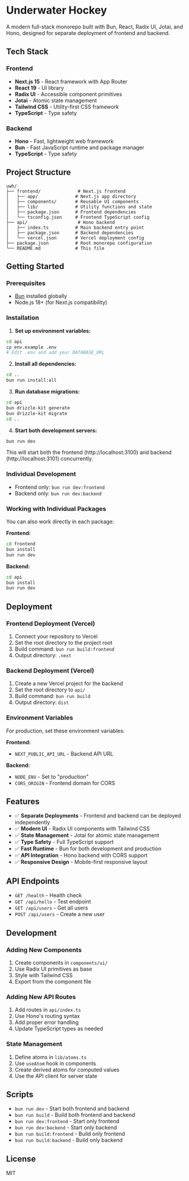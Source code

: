 # Underwater Hockey

A modern full-stack monorepo built with Bun, React, Radix UI, Jotai, and Hono, designed for separate deployment of frontend and backend.

## Tech Stack

### Frontend
- **Next.js 15** - React framework with App Router
- **React 19** - UI library
- **Radix UI** - Accessible component primitives
- **Jotai** - Atomic state management
- **Tailwind CSS** - Utility-first CSS framework
- **TypeScript** - Type safety

### Backend
- **Hono** - Fast, lightweight web framework
- **Bun** - Fast JavaScript runtime and package manager
- **TypeScript** - Type safety

## Project Structure

```
uwh/
├── frontend/              # Next.js frontend
│   ├── app/              # Next.js app directory
│   ├── components/       # Reusable UI components
│   ├── lib/              # Utility functions and state
│   ├── package.json      # Frontend dependencies
│   └── tsconfig.json     # Frontend TypeScript config
├── api/                   # Hono backend
│   ├── index.ts          # Main backend entry point
│   ├── package.json      # Backend dependencies
│   └── vercel.json       # Vercel deployment config
├── package.json          # Root monorepo configuration
└── README.md             # This file
```

## Getting Started

### Prerequisites
- [Bun](https://bun.sh) installed globally
- Node.js 18+ (for Next.js compatibility)

### Installation

1. **Set up environment variables:**

```bash
cd api
cp env.example .env
# Edit .env and add your DATABASE_URL
```

2. **Install all dependencies:**
```bash
cd ..
bun run install:all
```

3. **Run database migrations:**
```bash
cd api
bun drizzle-kit generate
bun drizzle-kit migrate
cd ..
```

4. **Start both development servers:**
```bash
bun run dev
```

This will start both the frontend (http://localhost:3100) and backend (http://localhost:3101) concurrently.

### Individual Development

- Frontend only: `bun run dev:frontend`
- Backend only: `bun run dev:backend`

### Working with Individual Packages

You can also work directly in each package:

**Frontend:**
```bash
cd frontend
bun install
bun run dev
```

**Backend:**
```bash
cd api
bun install
bun run dev
```

## Deployment

### Frontend Deployment (Vercel)

1. Connect your repository to Vercel
2. Set the root directory to the project root
3. Build command: `bun run build:frontend`
4. Output directory: `.next`

### Backend Deployment (Vercel)

1. Create a new Vercel project for the backend
2. Set the root directory to `api/`
3. Build command: `bun run build`
4. Output directory: `dist`

### Environment Variables

For production, set these environment variables:

**Frontend:**
- `NEXT_PUBLIC_API_URL` - Backend API URL

**Backend:**
- `NODE_ENV` - Set to "production"
- `CORS_ORIGIN` - Frontend domain for CORS

## Features

- ✅ **Separate Deployments** - Frontend and backend can be deployed independently
- ✅ **Modern UI** - Radix UI components with Tailwind CSS
- ✅ **State Management** - Jotai for atomic state management
- ✅ **Type Safety** - Full TypeScript support
- ✅ **Fast Runtime** - Bun for both development and production
- ✅ **API Integration** - Hono backend with CORS support
- ✅ **Responsive Design** - Mobile-first responsive layout

## API Endpoints

- `GET /health` - Health check
- `GET /api/hello` - Test endpoint
- `GET /api/users` - Get all users
- `POST /api/users` - Create a new user

## Development

### Adding New Components

1. Create components in `components/ui/`
2. Use Radix UI primitives as base
3. Style with Tailwind CSS
4. Export from the component file

### Adding New API Routes

1. Add routes in `api/index.ts`
2. Use Hono's routing syntax
3. Add proper error handling
4. Update TypeScript types as needed

### State Management

1. Define atoms in `lib/atoms.ts`
2. Use `useAtom` hook in components
3. Create derived atoms for computed values
4. Use the API client for server state

## Scripts

- `bun run dev` - Start both frontend and backend
- `bun run build` - Build both frontend and backend
- `bun run dev:frontend` - Start only frontend
- `bun run dev:backend` - Start only backend
- `bun run build:frontend` - Build only frontend
- `bun run build:backend` - Build only backend

## License

MIT